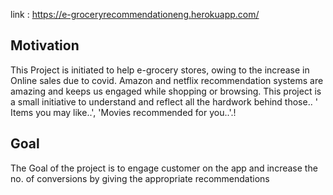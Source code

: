 link : https://e-groceryrecommendationeng.herokuapp.com/


## Motivation
This Project is initiated to help e-grocery stores, owing to the increase in Online sales due to covid. Amazon and netflix recommendation systems are amazing and keeps us engaged
while shopping or browsing. This project is a small initiative to understand and reflect all the hardwork behind those.. ' Items you may like..', 'Movies recommended for you..'.!


## Goal 
The Goal of the project is to engage customer on the app and increase the no. of conversions by giving the appropriate recommendations





